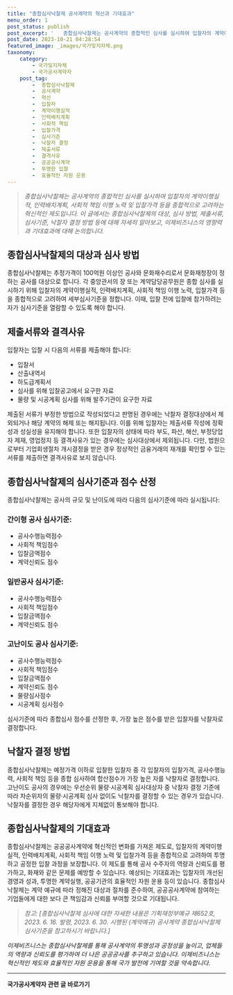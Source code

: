 ```yaml
---
title: "종합심사낙찰제 공사계약의 혁신과 기대효과"
menu_order: 1
post_status: publish
post_excerpt: '   종합심사낙찰제는 공사계약의 종합적인 심사를 실시하여 입찰자의 계약이행실적, 인력배치계획, 사회적 책임 이행 노력 및 입찰가격 등을 종합적으로 고려하는 혁신적인 제도입니다. 이 글에서는 종합심사낙찰제의 대상, 심사 방법, 제출서류, 심사기준, 낙찰자 결정 방법 등에 대해 자세히 알아보고, 이제비즈니스의 영향력과 기대효과에 대해 논의합니다. '
post_date: 2023-10-21 04:28:54
featured_image: _images/국가및지자체.png
taxonomy:
    category:
        - 국가및지자체
        - 국가공사계약자
    post_tag:
        -  종합심사낙찰제
        -  공사계약
        -  혁신
        -  입찰자
        -  계약이행실적
        -  인력배치계획
        -  사회적 책임
        -  입찰가격
        -  심사기준
        -  낙찰자 결정
        -  제출서류
        -  결격사유
        -  공공공사계약
        -  투명한 입찰
        -  효율적인 자원 운용
---
```




> *종합심사낙찰제는 공사계약의 종합적인 심사를 실시하여 입찰자의 계약이행실적, 인력배치계획, 사회적 책임 이행 노력 및 입찰가격 등을 종합적으로 고려하는 혁신적인 제도입니다. 이 글에서는 종합심사낙찰제의 대상, 심사 방법, 제출서류, 심사기준, 낙찰자 결정 방법 등에 대해 자세히 알아보고, 이제비즈니스의 영향력과 기대효과에 대해 논의합니다.*

## 종합심사낙찰제의 대상과 심사 방법

종합심사낙찰제는 추정가격이 100억원 이상인 공사와 문화재수리로서 문화재청장이 정하는 공사를 대상으로 합니다. 각 중앙관서의 장 또는 계약담당공무원은 종합 심사를 실시하기 위해 입찰자의 계약이행실적, 인력배치계획, 사회적 책임 이행 노력, 입찰가격 등을 종합적으로 고려하여 세부심사기준을 정합니다. 이때, 입찰 전에 입찰에 참가하려는 자가 심사기준을 열람할 수 있도록 해야 합니다.

## 제출서류와 결격사유

입찰자는 입찰 시 다음의 서류를 제출해야 합니다:

- 입찰서
- 산출내역서
- 하도급계획서
- 심사를 위해 입찰공고에서 요구한 자료
- 물량 및 시공계획 심사를 위해 발주기관이 요구한 자료

제출된 서류가 부정한 방법으로 작성되었다고 판명된 경우에는 낙찰자 결정대상에서 제외되거나 해당 계약의 해제 또는 해지됩니다. 이를 위해 입찰자는 제출서류 작성에 정확성과 성실성을 유지해야 합니다. 또한 입찰자의 상태에 따라 부도, 파산, 해산, 부정당업자 제재, 영업정지 등 결격사유가 있는 경우에는 심사대상에서 제외됩니다. 다만, 법원으로부터 기업회생절차 개시결정을 받은 경우 정상적인 금융거래의 재개를 확인할 수 있는 서류를 제출하면 결격사유로 보지 않습니다.

## 종합심사낙찰제의 심사기준과 점수 산정

종합심사낙찰제는 공사의 규모 및 난이도에 따라 다음의 심사기준에 따라 실시됩니다:

### 간이형 공사 심사기준:

- 공사수행능력점수
- 사회적 책임점수
- 입찰금액점수
- 계약신뢰도 점수

### 일반공사 심사기준:

- 공사수행능력점수
- 사회적 책임점수
- 입찰금액점수
- 계약신뢰도 점수

### 고난이도 공사 심사기준:

- 공사수행능력점수
- 사회적 책임점수
- 입찰금액점수
- 계약신뢰도 점수
- 물량심사점수
- 시공계획 심사점수

심사기준에 따라 종합심사 점수를 산정한 후, 가장 높은 점수를 받은 입찰자를 낙찰자로 결정합니다.

## 낙찰자 결정 방법

종합심사낙찰제는 예정가격 이하로 입찰한 입찰자 중 각 입찰자의 입찰가격, 공사수행능력, 사회적 책임 등을 종합 심사하여 합산점수가 가장 높은 자를 낙찰자로 결정합니다. 고난이도 공사의 경우에는 우선순위 물량·시공계획 심사대상자 중 낙찰자 결정 기준에 따라 차순위자의 물량·시공계획 심사 없이도 낙찰자를 결정할 수 있는 경우가 있습니다. 낙찰자를 결정한 경우 해당자에게 지체없이 통보해야 합니다.

## 종합심사낙찰제의 기대효과

종합심사낙찰제는 공공공사계약에 혁신적인 변화를 가져온 제도로, 입찰자의 계약이행실적, 인력배치계획, 사회적 책임 이행 노력 및 입찰가격 등을 종합적으로 고려하여 투명하고 공정한 입찰 과정을 보장합니다. 이 제도를 통해 공사 수주자의 역량과 신뢰도를 평가하고, 화재와 같은 문제를 예방할 수 있습니다. 예상되는 기대효과는 입찰자의 개선된 경영과 성과, 투명한 계약실행, 공공기관의 효율적인 자원 운용 등이 있습니다. 종합심사낙찰제는 계약 예규에 따라 정해진 대상과 절차를 준수하여, 공공공사계약에 참여하는 기업들에게 대한 보다 큰 책임감과 신뢰를 부여할 것으로 기대됩니다.

> *참고: [종합심사낙찰제 심사에 대한 자세한 내용은 기획재정부예규 제652호, 2023. 6. 16. 발령, 2023. 6. 30. 시행된 (계약예규) 공사계약 종합심사낙찰제 심사기준을 참고하시기 바랍니다.]*


*이제비즈니스는 종합심사낙찰제를 통해 공사계약의 투명성과 공정성을 높이고, 업체들의 역량과 신뢰도를 평가하여 더 나은 공공공사를 추구하고 있습니다. 이제비즈니스는 혁신적인 제도와 효율적인 자원 운용을 통해 국가 발전에 기여할 것을 약속합니다.*
<!-- wp:separator -->
<hr class="wp-block-separator has-alpha-channel-opacity"/>
<!-- /wp:separator -->

<!-- wp:group {"backgroundColor":"base","layout":{"type":"constrained"}} -->
<div class="wp-block-group has-base-background-color has-background"><!-- wp:paragraph {"align":"center","fontSize":"medium"} -->
<p class="has-text-align-center has-large-font-size"><strong>국가공사계약자 관련 글 바로가기</strong></p>
<!-- /wp:paragraph -->


<!-- wp:latest-posts
{"categories":[{"id":6878,"count":19,"description":"","link":"https://uknowlaw.com/category/%ea%b5%ad%ea%b0%80%ea%b3%b5%ec%82%ac%ea%b3%84%ec%95%bd%ec%9e%90/","name":"국가공사계약자","slug":"국가공사계약자","taxonomy":"category","parent":0,"meta":[],"_links":{"self":[{"href":"https://uknowlaw.com/wp-json/wp/v2/categories/6878"}],"collection":[{"href":"https://uknowlaw.com/wp-json/wp/v2/categories"}],"about":[{"href":"https://uknowlaw.com/wp-json/wp/v2/taxonomies/category"}],"wp:post_type":[{"href":"https://uknowlaw.com/wp-json/wp/v2/posts?categories=6878"}],"curies":[{"name":"wp","href":"https://api.w.org/{rel}","templated":true}]}}],"postsToShow":100,"excerptLength":28,"postLayout":"grid","columns":2,"featuredImageAlign":"left","featuredImageSizeSlug":"large","fontSize":"medium"} /--></div>
<!-- /wp:group -->